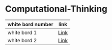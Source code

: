 # Computational-Thinking
| white bord number | link |
| ----------- | ----------- |
| white bord 1| [Link](white-bord-1.md)  |
| white bord 2| [Link](white-bord-2.md)  |
